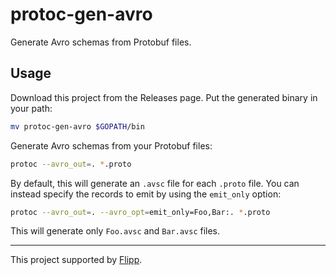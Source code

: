 # protoc-gen-avro
Generate Avro schemas from Protobuf files.

## Usage

Download this project from the Releases page. Put the generated binary in your path:

```bash
mv protoc-gen-avro $GOPATH/bin
```

Generate Avro schemas from your Protobuf files:

```bash
protoc --avro_out=. *.proto
```

By default, this will generate an `.avsc` file for each `.proto` file. You can instead specify the records to emit by using the `emit_only` option:

```bash
protoc --avro_out=. --avro_opt=emit_only=Foo,Bar:. *.proto
```

This will generate only `Foo.avsc` and `Bar.avsc` files.

---

This project supported by [Flipp](https://corp.flipp.com/).
